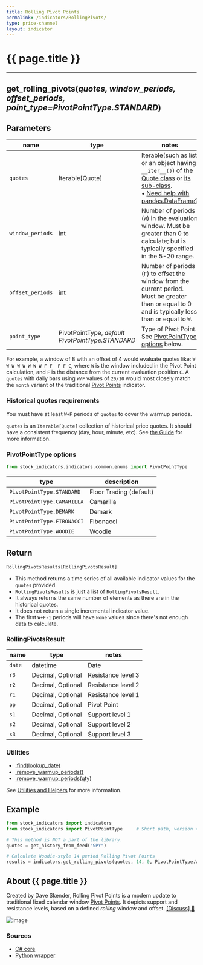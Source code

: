 ```yaml
---
title: Rolling Pivot Points
permalink: /indicators/RollingPivots/
type: price-channel
layout: indicator
---
```


# {{ page.title }}

<hr>

## **get_rolling_pivots**(*quotes, window_periods, offset_periods, point_type=PivotPointType.STANDARD*)

## Parameters

| name | type | notes
| -- |-- |--
| `quotes` | Iterable[Quote] | Iterable(such as list or an object having `__iter__()`) of the [Quote class]({{site.baseurl}}/guide/#historical-quotes) or [its sub-class]({{site.baseurl}}/guide/#using-custom-quote-classes). <br><span class='qna-dataframe'> • [Need help with pandas.DataFrame?]({{site.baseurl}}/guide/#using-pandasdataframe)</span>
| `window_periods` | int | Number of periods (`W`) in the evaluation window.  Must be greater than 0 to calculate; but is typically specified in the 5-20 range.
| `offset_periods` | int | Number of periods (`F`) to offset the window from the current period.  Must be greater than or equal to 0 and is typically less than or equal to `W`.
| `point_type` | PivotPointType, *default PivotPointType.STANDARD* | Type of Pivot Point. See [PivotPointType options](#pivotpointtype-options) below.

For example, a window of 8 with an offset of 4 would evaluate quotes like: `W W W W W W W W F F  F F C`, where `W` is the window included in the Pivot Point calculation, and `F` is the distance from the current evaluation position `C`.  A `quotes` with daily bars using `W/F` values of `20/10` would most closely match the `month` variant of the traditional [Pivot Points](../PivotPoints#content) indicator.

### Historical quotes requirements

You must have at least `W+F` periods of `quotes` to cover the warmup periods.

`quotes` is an `Iterable[Quote]` collection of historical price quotes.  It should have a consistent frequency (day, hour, minute, etc).  See [the Guide]({{site.baseurl}}/guide/#historical-quotes) for more information.

### PivotPointType options

```python
from stock_indicators.indicators.common.enums import PivotPointType
```

| type | description
|-- |--
| `PivotPointType.STANDARD` | Floor Trading (default)
| `PivotPointType.CAMARILLA` | Camarilla
| `PivotPointType.DEMARK` | Demark
| `PivotPointType.FIBONACCI` | Fibonacci
| `PivotPointType.WOODIE` | Woodie

## Return

```python
RollingPivotsResults[RollingPivotsResult]
```

- This method returns a time series of all available indicator values for the `quotes` provided.
- `RollingPivotsResults` is just a list of `RollingPivotsResult`.
- It always returns the same number of elements as there are in the historical quotes.
- It does not return a single incremental indicator value.
- The first `W+F-1` periods will have `None` values since there's not enough data to calculate.

### RollingPivotsResult

| name | type | notes
| -- |-- |--
| `date` | datetime | Date
| `r3` | Decimal, Optional | Resistance level 3
| `r2` | Decimal, Optional | Resistance level 2
| `r1` | Decimal, Optional | Resistance level 1
| `pp` | Decimal, Optional | Pivot Point
| `s1` | Decimal, Optional | Support level 1
| `s2` | Decimal, Optional | Support level 2
| `s3` | Decimal, Optional | Support level 3

### Utilities

- [.find(lookup_date)]({{site.baseurl}}/utilities#find-indicator-result-by-date)
- [.remove_warmup_periods()]({{site.baseurl}}/utilities#remove-warmup-periods)
- [.remove_warmup_periods(qty)]({{site.baseurl}}/utilities#remove-warmup-periods)

See [Utilities and Helpers]({{site.baseurl}}/utilities#utilities-for-indicator-results) for more information.

## Example

```python
from stock_indicators import indicators
from stock_indicators import PivotPointType     # Short path, version >= 0.8.1

# This method is NOT a part of the library.
quotes = get_history_from_feed("SPY")

# Calculate Woodie-style 14 period Rolling Pivot Points
results = indicators.get_rolling_pivots(quotes, 14, 0, PivotPointType.Woodie);
```

## About {{ page.title }}

Created by Dave Skender, Rolling Pivot Points is a modern update to traditional fixed calendar window [Pivot Points](../PivotPoints#content).  It depicts support and resistance levels, based on a defined *rolling* window and offset.
[[Discuss] &#128172;]({{site.dotnet.repo}}/discussions/274 "Community discussion about this indicator")

![image]({{site.dotnet.charts}}/RollingPivots.png)

### Sources

- [C# core]({{site.dotnet.src}}/m-r/RollingPivots/RollingPivots.Series.cs)
- [Python wrapper]({{site.python.src}}/rolling_pivots.py)
